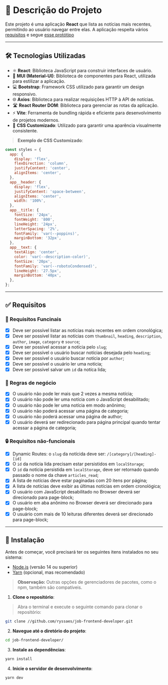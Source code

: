 # 📰 **Descrição do Projeto**
Este projeto é uma aplicação **React** que lista as notícias mais recentes, permitindo ao usuário navegar entre elas. A aplicação respeita vários [requisitos](#requisitos) e segue [esse protótipo](https://www.figma.com/design/r8ci3MkvQguiborxJanNuv/Frontend-Developer?node-id=16-97&t=6dBy6MaTFvVmUiNF-1)

---

## 🛠 **Tecnologias Utilizadas**
- ⚛️ **React**: Biblioteca JavaScript para construir interfaces de usuário.
- 🎨 **MUI (Material-UI)**: Biblioteca de componentes para React, utilizada para estilizar a aplicação.
- 💻 **Bootstrap**: Framework CSS utilizado para garantir um design responsivo.
- 🌐 **Axios**: Biblioteca para realizar requisições HTTP à API de notícias.
- 🛣️ **React Router DOM**: Biblioteca para gerenciar as rotas da aplicação.
- ⚡ **Vite**: Ferramenta de bundling rápida e eficiente para desenvolvimento de projetos modernos.
- 🎨 **CSS Customizado**: Utilizado para garantir uma aparência visualmente consistente.

> **Exemplo de CSS Customizado**:

```javascript
const styles = {
  app: {
    display: 'flex',
    flexDirection: 'column',
    justifyContent: 'center',
    alignItems: 'center',
  },
  app__header: {
    display: 'flex',
    justifyContent: 'space-between',
    alignItems: 'center',
    width: '100%',
  },
  app__title: {
    fontSize: '24px',
    fontWeight: '800',
    lineHeight: '24px',
    letterSpacing: '2%',
    fontFamily: 'var(--poppins)',
    marginBottom: '32px',
  },
  app__text: {
    textAlign: 'center',
    color: 'var(--description-color)',
    fontSize: '20px',
    fontFamily: 'var(--robotoCondensed)', 
    lineHeight: '27.5px',
    marginBottom: '40px',
  },
};
```
---

## ✅ **Requisitos**
### 🔧 Requisitos Funcinais
- [x] Deve ser possível listar as notícias mais recentes em ordem cronológica;
- [x] Deve ser possível listar as notícias com `thumbnail`, `heading`, `description`, `author`, `image`, `category` e `source`;
- [x] Deve ser possível acessar a notícia pelo `slug`;
- [x] Deve ser possível o usuário buscar notícias desejada pelo `heading`;
- [x] Deve ser possível o usuário buscar notícia por `author`;
- [x] Deve ser possível o usuário ler uma notícia;
- [x] Deve ser possível salvar um `id` da notíca lida;
      
### 📝 Regras de negócio
- [x] O usuário não pode ler mais que 2 vezes a mesma notícia;
- [x] O usuário não pode ler uma notícia com o JavaScript desabilitado;
- [x] O usuário não pode ler uma notícia em modo anônimo;
- [x] O usuário não poderá acessar uma página de categoria;
- [x] O usuário não poderá acessar uma página de author;
- [x] O usuário deverá ser redirecionado para página principal quando tentar acessar a página de categoria;
      
### 🔒 Requisitos não-funcionais
- [x] Dynamic Routes: o `slug` da notícida deve ser: `/[category]/[heading]-[id]`
- [x] O `id` da notícia lida precisam estar persistidos em `localStorage`;
- [x] O `id` da notícia persistida em `localStorage`, deve ser retornado quando passado o nome da chave `articles_read`;
- [x] A lista de notícias deve estar paginadas com 20 itens por página;
- [x] A lista de notícias deve exibir as últimas notícias em ordem cronológica;
- [x] O usuário com JavaScript desabilitado no Browser deverá ser direcionado para page-block;
- [x] O usuário em aba anônimo no Browser deverá ser direcionado para page-block;
- [x] O usuário com mais de 10 leituras diferentes deverá ser direcionado para page-block;

---

## 🚀 **Instalação**

Antes de começar, você precisará ter os seguintes itens instalados no seu sistema:

- [Node.js](https://nodejs.org/) (versão 14 ou superior)
- [Yarn](https://yarnpkg.com/) (opcional, mas recomendado)

> **Observação:** Outras opções de gerenciadores de pacotes, como o npm, também são compatíveis.

1. **Clone o repositório**:
> Abra o terminal e execute o seguinte comando para clonar o repositório:

   ```bash
   git clone //github.com/ryssaes/job-frontend-developer.git
   ```

2. **Navegue até o diretório do projeto**:

  ```bash
  cd job-frontend-developer/
  ```

3. **Instale as dependências**:

  ```bash
  yarn install
  ```

4. **Inicie o servidor de desenvolvimento**:

  ```bash
  yarn dev
  ```
